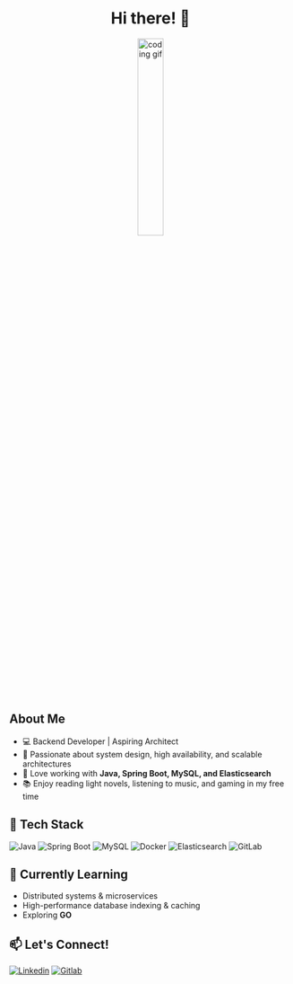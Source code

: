 
<h1 align="center">Hi there! 👋</h1>

<p align="center">
  <img src="https://media.tenor.com/sbfBfp3FeY8AAAAj/oia-uia.gif" alt="coding gif" width="30%" />
</p>

## About Me

- 💻 Backend Developer | Aspiring Architect
- 🚀 Passionate about system design, high availability, and scalable architectures
- 🔧 Love working with **Java, Spring Boot, MySQL, and Elasticsearch**
- 📚 Enjoy reading light novels, listening to music, and gaming in my free time

## 🔧 Tech Stack

![Java](https://img.shields.io/badge/Java-ED8B00?style=for-the-badge&logo=openjdk&logoColor=white)
![Spring Boot](https://img.shields.io/badge/Spring%20Boot-6DB33F?style=for-the-badge&logo=springboot&logoColor=white)
![MySQL](https://img.shields.io/badge/MySQL-4479A1?style=for-the-badge&logo=mysql&logoColor=white)
![Docker](https://img.shields.io/badge/Docker-2496ED?style=for-the-badge&logo=docker&logoColor=white)
![Elasticsearch](https://img.shields.io/badge/Elasticsearch-005571?style=for-the-badge&logo=elasticsearch&logoColor=white)
![GitLab](https://img.shields.io/badge/GitLab-FCA121?style=for-the-badge&logo=gitlab&logoColor=white)

## 🌱 Currently Learning

- Distributed systems & microservices
- High-performance database indexing & caching
- Exploring **GO**


## 📫 Let's Connect!

[![Linkedin](https://img.shields.io/badge/LinkedIn-0A66C2?style=for-the-badge&logo=linkedin&logoColor=white)](https://kh.linkedin.com/in/phathyuth-nam-50ba55220)
[![Gitlab](https://img.shields.io/badge/GitLab-FCA121?style=for-the-badge&logo=gitlab&logoColor=white)](https://gitlab.com/Nam-Phathyuth)

